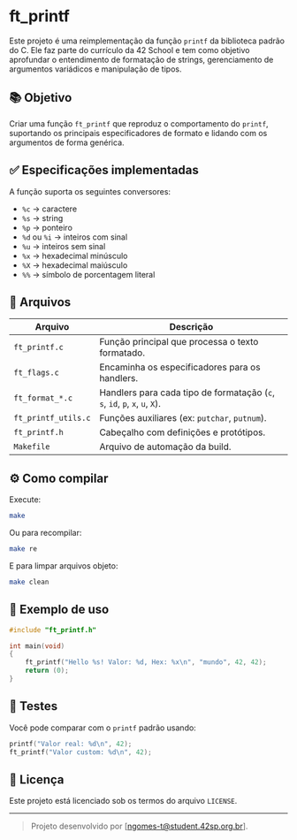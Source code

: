 # ft_printf

Este projeto é uma reimplementação da função `printf` da biblioteca padrão do C. Ele faz parte do currículo da 42 School e tem como objetivo aprofundar o entendimento de formatação de strings, gerenciamento de argumentos variádicos e manipulação de tipos.

## 📚 Objetivo

Criar uma função `ft_printf` que reproduz o comportamento do `printf`, suportando os principais especificadores de formato e lidando com os argumentos de forma genérica.

## ✅ Especificações implementadas

A função suporta os seguintes conversores:

- `%c` → caractere
- `%s` → string
- `%p` → ponteiro
- `%d` ou `%i` → inteiros com sinal
- `%u` → inteiros sem sinal
- `%x` → hexadecimal minúsculo
- `%X` → hexadecimal maiúsculo
- `%%` → símbolo de porcentagem literal

## 🧩 Arquivos

| Arquivo            | Descrição                                     |
|-------------------|-----------------------------------------------|
| `ft_printf.c`      | Função principal que processa o texto formatado. |
| `ft_flags.c`       | Encaminha os especificadores para os handlers.  |
| `ft_format_*.c`    | Handlers para cada tipo de formatação (`c`, `s`, `id`, `p`, `x`, `u`, `X`). |
| `ft_printf_utils.c`| Funções auxiliares (ex: `putchar`, `putnum`). |
| `ft_printf.h`      | Cabeçalho com definições e protótipos.        |
| `Makefile`         | Arquivo de automação da build.                |

## ⚙️ Como compilar

Execute:

```bash
make
```

Ou para recompilar:

```bash
make re
```

E para limpar arquivos objeto:

```bash
make clean
```

## 🔎 Exemplo de uso

```c
#include "ft_printf.h"

int main(void)
{
    ft_printf("Hello %s! Valor: %d, Hex: %x\n", "mundo", 42, 42);
    return (0);
}
```

## 🧪 Testes

Você pode comparar com o `printf` padrão usando:

```c
printf("Valor real: %d\n", 42);
ft_printf("Valor custom: %d\n", 42);
```

## 📜 Licença

Este projeto está licenciado sob os termos do arquivo `LICENSE`.

---

> Projeto desenvolvido por [ngomes-t@student.42sp.org.br].
